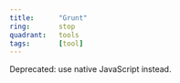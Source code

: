 ```yaml
---
title:      "Grunt"
ring:       stop
quadrant:   tools
tags:       [tool]
---
```


Deprecated: use native JavaScript instead.